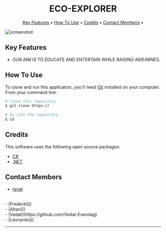 
<h1 align="center">
  <a href="http: width="200"></a>
  <br>
  ECO-EXPLORER
  <br>
</h1>


<p align="center">
  <a href="#key-features">Key Features</a> •
  <a href="#how-to-use">How To Use</a> •
  <a href="#credits">Credits</a> •
  <a href="#related">Contact Members</a> •

</p>

![screenshot](https://github.com/Ignat40/Semester-Project/blob/main/Poster/Poster.png)

## Key Features

* OUR AIM IS TO EDUCATE AND ENTERTAIN WHILE RAISING AWEARNES.

## How To Use

To clone and run this application, you'll need [Git](https://git-scm.com) installed on your computer. From your command line:

```bash
# Clone this repository
$ git clone https://

# Go into the repository
$ cd 

```


## Credits

This software uses the following open source packages:

- [C#](https://learn.microsoft.com/en-us/dotnet/csharp/)
- [.NET](https://dotnet.microsoft.com/en-us/)


## Contact Members
- [Ignat](https://github.com/Ignat40)
<br>
- [Frederik]()
<br>
- [Altan]()
<br>
- [Vedat](https://github.com/Vedat-Esendag)
<br>
- [Leonardo]()



---
